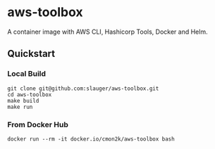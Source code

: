 # aws-toolbox

A container image with AWS CLI, Hashicorp Tools, Docker and Helm.

## Quickstart

### Local Build

```
git clone git@github.com:slauger/aws-toolbox.git
cd aws-toolbox
make build
make run
```

### From Docker Hub

```
docker run --rm -it docker.io/cmon2k/aws-toolbox bash
```
